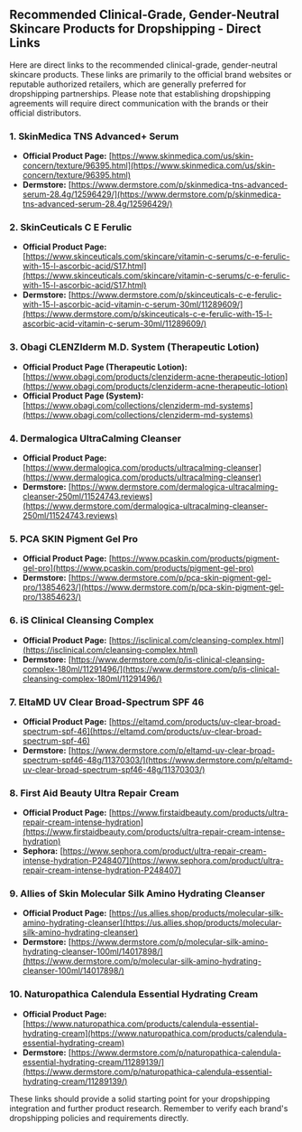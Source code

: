 ## Recommended Clinical-Grade, Gender-Neutral Skincare Products for Dropshipping - Direct Links

Here are direct links to the recommended clinical-grade, gender-neutral skincare products. These links are primarily to the official brand websites or reputable authorized retailers, which are generally preferred for dropshipping partnerships. Please note that establishing dropshipping agreements will require direct communication with the brands or their official distributors.

### 1. SkinMedica TNS Advanced+ Serum
*   **Official Product Page:** [https://www.skinmedica.com/us/skin-concern/texture/96395.html](https://www.skinmedica.com/us/skin-concern/texture/96395.html)
*   **Dermstore:** [https://www.dermstore.com/p/skinmedica-tns-advanced-serum-28.4g/12596429/](https://www.dermstore.com/p/skinmedica-tns-advanced-serum-28.4g/12596429/)

### 2. SkinCeuticals C E Ferulic
*   **Official Product Page:** [https://www.skinceuticals.com/skincare/vitamin-c-serums/c-e-ferulic-with-15-l-ascorbic-acid/S17.html](https://www.skinceuticals.com/skincare/vitamin-c-serums/c-e-ferulic-with-15-l-ascorbic-acid/S17.html)
*   **Dermstore:** [https://www.dermstore.com/p/skinceuticals-c-e-ferulic-with-15-l-ascorbic-acid-vitamin-c-serum-30ml/11289609/](https://www.dermstore.com/p/skinceuticals-c-e-ferulic-with-15-l-ascorbic-acid-vitamin-c-serum-30ml/11289609/)

### 3. Obagi CLENZIderm M.D. System (Therapeutic Lotion)
*   **Official Product Page (Therapeutic Lotion):** [https://www.obagi.com/products/clenziderm-acne-therapeutic-lotion](https://www.obagi.com/products/clenziderm-acne-therapeutic-lotion)
*   **Official Product Page (System):** [https://www.obagi.com/collections/clenziderm-md-systems](https://www.obagi.com/collections/clenziderm-md-systems)

### 4. Dermalogica UltraCalming Cleanser
*   **Official Product Page:** [https://www.dermalogica.com/products/ultracalming-cleanser](https://www.dermalogica.com/products/ultracalming-cleanser)
*   **Dermstore:** [https://www.dermstore.com/dermalogica-ultracalming-cleanser-250ml/11524743.reviews](https://www.dermstore.com/dermalogica-ultracalming-cleanser-250ml/11524743.reviews)

### 5. PCA SKIN Pigment Gel Pro
*   **Official Product Page:** [https://www.pcaskin.com/products/pigment-gel-pro](https://www.pcaskin.com/products/pigment-gel-pro)
*   **Dermstore:** [https://www.dermstore.com/p/pca-skin-pigment-gel-pro/13854623/](https://www.dermstore.com/p/pca-skin-pigment-gel-pro/13854623/)

### 6. iS Clinical Cleansing Complex
*   **Official Product Page:** [https://isclinical.com/cleansing-complex.html](https://isclinical.com/cleansing-complex.html)
*   **Dermstore:** [https://www.dermstore.com/p/is-clinical-cleansing-complex-180ml/11291496/](https://www.dermstore.com/p/is-clinical-cleansing-complex-180ml/11291496/)

### 7. EltaMD UV Clear Broad-Spectrum SPF 46
*   **Official Product Page:** [https://eltamd.com/products/uv-clear-broad-spectrum-spf-46](https://eltamd.com/products/uv-clear-broad-spectrum-spf-46)
*   **Dermstore:** [https://www.dermstore.com/p/eltamd-uv-clear-broad-spectrum-spf46-48g/11370303/](https://www.dermstore.com/p/eltamd-uv-clear-broad-spectrum-spf46-48g/11370303/)

### 8. First Aid Beauty Ultra Repair Cream
*   **Official Product Page:** [https://www.firstaidbeauty.com/products/ultra-repair-cream-intense-hydration](https://www.firstaidbeauty.com/products/ultra-repair-cream-intense-hydration)
*   **Sephora:** [https://www.sephora.com/product/ultra-repair-cream-intense-hydration-P248407](https://www.sephora.com/product/ultra-repair-cream-intense-hydration-P248407)

### 9. Allies of Skin Molecular Silk Amino Hydrating Cleanser
*   **Official Product Page:** [https://us.allies.shop/products/molecular-silk-amino-hydrating-cleanser](https://us.allies.shop/products/molecular-silk-amino-hydrating-cleanser)
*   **Dermstore:** [https://www.dermstore.com/p/molecular-silk-amino-hydrating-cleanser-100ml/14017898/](https://www.dermstore.com/p/molecular-silk-amino-hydrating-cleanser-100ml/14017898/)

### 10. Naturopathica Calendula Essential Hydrating Cream
*   **Official Product Page:** [https://www.naturopathica.com/products/calendula-essential-hydrating-cream](https://www.naturopathica.com/products/calendula-essential-hydrating-cream)
*   **Dermstore:** [https://www.dermstore.com/p/naturopathica-calendula-essential-hydrating-cream/11289139/](https://www.dermstore.com/p/naturopathica-calendula-essential-hydrating-cream/11289139/)

These links should provide a solid starting point for your dropshipping integration and further product research. Remember to verify each brand's dropshipping policies and requirements directly.

